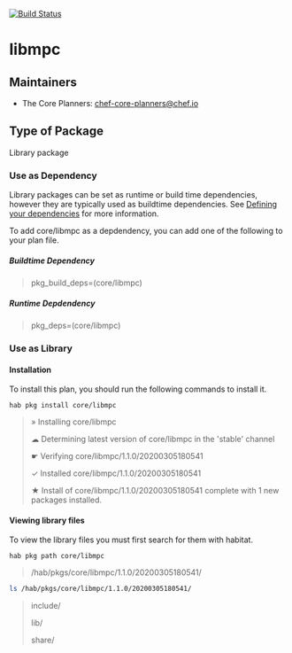 [![Build Status](https://dev.azure.com/chefcorp-partnerengineering/Chef%20Base%20Plans/_apis/build/status/chef-base-plans.libmpc?branchName=master)](https://dev.azure.com/chefcorp-partnerengineering/Chef%20Base%20Plans/_build/latest?definitionId=88&branchName=master)

# libmpc

## Maintainers

* The Core Planners: <chef-core-planners@chef.io>

## Type of Package

Library package

### Use as Dependency

Library packages can be set as runtime or build time dependencies, however they are typically used as buildtime dependencies. See [Defining your dependencies](https://www.habitat.sh/docs/developing-packages/developing-packages/#sts=Define%20Your%20Dependencies) for more information.

To add core/libmpc as a depdendency, you can add one of the following to your plan file.

##### Buildtime Dependency

> pkg_build_deps=(core/libmpc)

##### Runtime Depdendency

> pkg_deps=(core/libmpc)

### Use as Library

#### Installation

To install this plan, you should run the following commands to install it.

`hab pkg install core/libmpc`

> » Installing core/libmpc
>
> ☁ Determining latest version of core/libmpc in the 'stable' channel
>
> ☛ Verifying core/libmpc/1.1.0/20200305180541
>
> ✓ Installed core/libmpc/1.1.0/20200305180541
>
> ★ Install of core/libmpc/1.1.0/20200305180541 complete with 1 new packages installed.

#### Viewing library files

To view the library files you must first search for them with habitat.

`hab pkg path core/libmpc`

> /hab/pkgs/core/libmpc/1.1.0/20200305180541/

```bash
ls /hab/pkgs/core/libmpc/1.1.0/20200305180541/
```
> include/
>
> lib/
>
> share/
